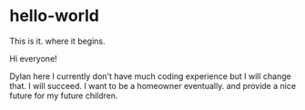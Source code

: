 # hello-world
This is it. where it begins.

Hi everyone!

Dylan here I currently don't have much coding experience but I will change that. I will succeed.
I want to be a homeowner eventually. and provide a nice future for my future children. 
